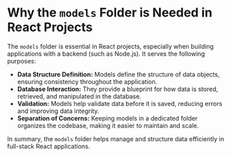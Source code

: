 # Why the `models` Folder is Needed in React Projects

The `models` folder is essential in React projects, especially when building applications with a backend (such as Node.js). It serves the following purposes:

- **Data Structure Definition:** Models define the structure of data objects, ensuring consistency throughout the application.
- **Database Interaction:** They provide a blueprint for how data is stored, retrieved, and manipulated in the database.
- **Validation:** Models help validate data before it is saved, reducing errors and improving data integrity.
- **Separation of Concerns:** Keeping models in a dedicated folder organizes the codebase, making it easier to maintain and scale.

In summary, the `models` folder helps manage and structure data efficiently in full-stack React applications.